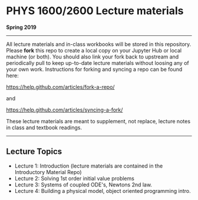# PHYS 1600/2600 Lecture materials
**Spring 2019**
___

All lecture materials and in-class workbooks will be stored in this repository. Please **fork** this repo to create a local copy on your Jupyter Hub or local machine (or both). You should also link your fork back to upstream and periodically pull to keep up-to-date lecture materials without loosing any of your own work. Instructions for forking and syncing a repo can be found here:

https://help.github.com/articles/fork-a-repo/

and

https://help.github.com/articles/syncing-a-fork/

These lecture materials are meant to supplement, not replace, lecture notes in class and textbook readings.

---

## Lecture Topics
* Lecture 1: Introduction (lecture materials are contained in the Introductory Material Repo)
* Lecture 2: Solving 1st order initial value problems
* Lecture 3: Systems of coupled ODE's, Newtons 2nd law.
* Lecture 4: Building a physical model, object oriented programming intro.

